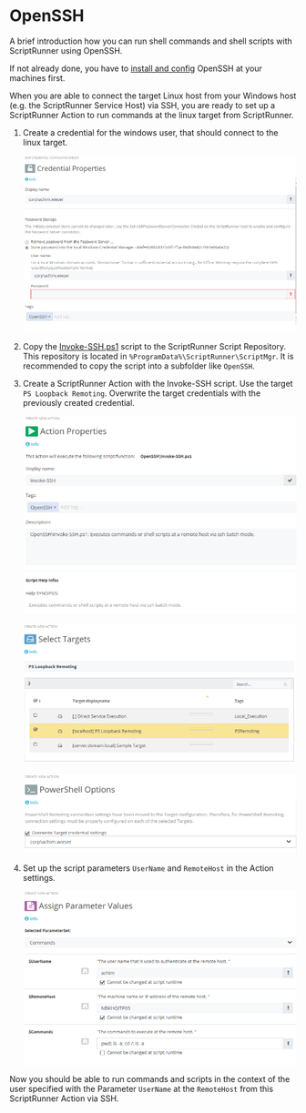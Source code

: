# OpenSSH

A brief introduction how you can run shell commands and shell scripts with ScriptRunner using OpenSSH.  

If not already done, you have to [install and config](./prepare.md) OpenSSH at your machines first.

When you are able to connect the target Linux host from your Windows host (e.g. the ScriptRunner Service Host) via SSH, you are ready to set up a ScriptRunner Action to run commands at the linux target from ScriptRunner.

1. Create a credential for the windows user, that should connect to the linux target.

    ![Credential for SSH](./resources/ssh_credential.PNG)

2. Copy the [Invoke-SSH.ps1](./Invoke-SSH.ps1) script to the ScriptRunner Script Repository. This repository is located in `%ProgramData%\ScriptRunner\ScriptMgr`. It is recommended to copy the script into a subfolder like `OpenSSH`.

3. Create a ScriptRunner Action with the Invoke-SSH script. Use the target `PS Loopback Remoting`. Overwrite the target credentials with the previously created credential.

    ![Invoke-SSH script](./resources/ssh_createActionScript.PNG)

    ![Target settings](./resources/ssh_createActionTarget.PNG)

    ![Target credential](./resources/ssh_createActionPsOptions.PNG)

4. Set up the script parameters `UserName` and `RemoteHost` in the Action settings.

    ![Script parameters](./resources/ssh_createActionParams.PNG)

Now you should be able to run commands and scripts in the context of the user specified with the Parameter `UserName` at the `RemoteHost` from this ScriptRunner Action via SSH.
